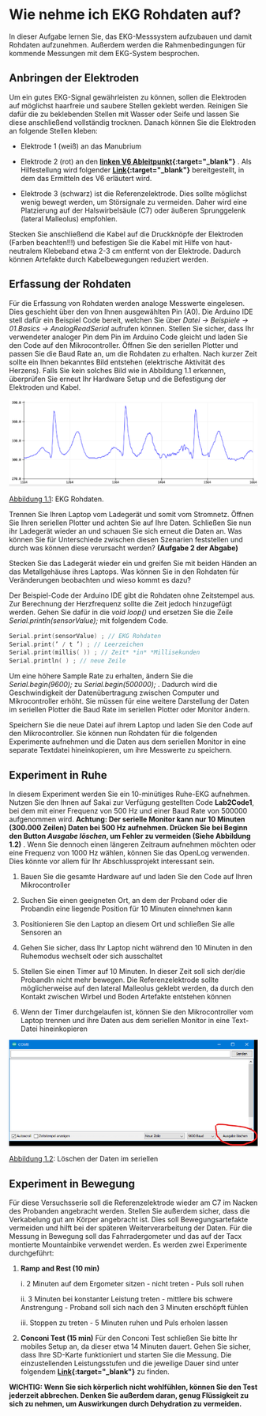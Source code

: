 # **Wie nehme ich EKG Rohdaten auf?**

In dieser Aufgabe lernen Sie, das EKG-Messsystem aufzubauen und damit Rohdaten aufzunehmen. Außerdem werden die Rahmenbedingungen für kommende
Messungen mit dem EKG-System besprochen.

## **Anbringen der Elektroden**
Um ein gutes EKG-Signal gewährleisten zu können, sollen die Elektroden
auf möglichst haarfreie und saubere Stellen geklebt werden. Reinigen Sie
dafür die zu beklebenden Stellen mit Wasser oder Seife und lassen Sie diese
anschließend vollständig trocknen. Danach können Sie die Elektroden an
folgende Stellen kleben:

- Elektrode 1 (weiß) an das Manubrium

- Elektrode 2 (rot) an den **[linken V6 Ableitpunkt](https://en.wikipedia.org/wiki/Electrocardiography#/media/File:Precordial_leads_in_ECG.png){:target="_blank"}** . Als Hilfestellung wird folgender **[Link](https://en.wikipedia.org/wiki/Electrocardiography#/media/File:Precordial_leads_in_ECG.png){:target="_blank"}** bereitgestellt, in dem das Ermitteln des V6
erläutert wird.

- Elektrode 3 (schwarz) ist die Referenzelektrode. Dies sollte möglichst
wenig bewegt werden, um Störsignale zu vermeiden. Daher wird eine
Platzierung auf der Halswirbelsäule (C7) oder äußeren Sprunggelenk
(lateral Malleolus) empfohlen.

Stecken Sie anschließend die Kabel auf die Druckknöpfe der Elektroden
(Farben beachten!!!) und befestigen Sie die Kabel mit Hilfe von haut-neutralem
Klebeband etwa 2-3 cm entfernt von der Elektrode. Dadurch können Artefakte durch Kabelbewegungen reduziert werden.

## **Erfassung der Rohdaten**
Für die Erfassung von Rohdaten werden analoge Messwerte eingelesen. Dies
geschieht über den von Ihnen ausgewählten Pin (A0). Die Arduino IDE
stell dafür ein Beispiel Code bereit, welchen Sie über *Datei → Beispiele
→ 01.Basics → AnalogReadSerial* aufrufen können. Stellen Sie sicher, dass
Ihr verwendeter analoger Pin dem Pin im Arduino Code gleicht und laden
Sie den Code auf den Mikrocontroller. Öffnen Sie den seriellen Plotter und
passen Sie die Baud Rate an, um die Rohdaten zu erhalten. Nach kurzer
Zeit sollte ein Ihnen bekanntes Bild entstehen (elektrische Aktivität des
Herzens). Falls Sie kein solches Bild wie in Abbildung 1.1 erkennen, überprüfen Sie erneut Ihr Hardware Setup und die Befestigung der Elektroden
und Kabel.

![Abbildung 1.1](../assets/img/ekgRoh.bmp)

[Abbildung 1.1](../assets/img/ekgRoh.bmp): EKG Rohdaten.


Trennen Sie Ihren Laptop vom Ladegerät und somit vom Stromnetz. Öffnen Sie Ihren seriellen Plotter und achten Sie auf Ihre Daten. Schließen Sie nun ihr Ladegerät wieder an und schauen Sie sich erneut die Daten an.
Was können Sie für Unterschiede zwischen diesen Szenarien feststellen und
durch was können diese verursacht werden? **(Aufgabe 2 der Abgabe)**

Stecken Sie das Ladegerät wieder ein und greifen Sie mit beiden Händen
an das Metallgehäuse ihres Laptops. Was können Sie in den Rohdaten für
Veränderungen beobachten und wieso kommt es dazu?

Der Beispiel-Code der Arduino IDE gibt die Rohdaten ohne Zeitstempel
aus. Zur Berechnung der Herzfrequenz sollte die Zeit jedoch hinzugefügt
werden. Gehen Sie dafür in die *void loop()* und ersetzen Sie die Zeile
*Serial.println(sensorValue);* mit folgendem Code.

````c
Serial.print(sensorValue) ; // EKG Rohdaten
Serial.print(’ / t ’) ; // Leerzeichen
Serial.print(millis( )) ; // Zeit* *in* *Millisekunden
Serial.println( ) ; // neue Zeile
````
Um eine höhere Sample Rate zu erhalten, ändern Sie die *Serial.begin(9600);*
zu *Serial.begin(500000);* . Dadurch wird die Geschwindigkeit der Datenübertragung zwischen Computer und Mikrocontroller erhöht. Sie müssen für eine
weitere Darstellung der Daten im seriellen Plotter die Baud Rate im seriellen Plotter oder Monitor ändern.

Speichern Sie die neue Datei auf ihrem Laptop und laden Sie den Code auf
den Mikrocontroller. Sie können nun Rohdaten für die folgenden Experimente aufnehmen und die Daten aus dem seriellen Monitor in eine separate
Textdatei hineinkopieren, um ihre Messwerte zu speichern.

## **Experiment in Ruhe**

In diesem Experiment werden Sie ein 10-minütiges Ruhe-EKG aufnehmen.
Nutzen Sie den Ihnen auf Sakai zur Verfügung gestellten Code **Lab2Code1**,
bei dem mit einer Frequenz von 500 Hz und einer Baud Rate von 500000
aufgenommen wird. **Achtung: Der serielle Monitor kann nur 10 Minuten (300.000 Zeilen) Daten bei 500 Hz aufnehmen. Drücken Sie bei Beginn den Button *Ausgabe löschen*, um Fehler zu vermeiden (Siehe Abbildung 1.2)** . Wenn Sie dennoch einen längeren Zeitraum aufnehmen möchten oder eine Frequenz von 1000 Hz wählen, können Sie das OpenLog verwenden. Dies könnte vor allem für Ihr Abschlussprojekt interessant sein.

1. Bauen Sie die gesamte Hardware auf und laden Sie den Code auf Ihren Mikrocontroller

2. Suchen Sie einen geeigneten Ort, an dem der Proband oder die Probandin eine liegende Position für 10 Minuten einnehmen kann

3. Positionieren Sie den Laptop an diesem Ort und schließen Sie alle
Sensoren an

4. Gehen Sie sicher, dass Ihr Laptop nicht während den 10 Minuten in
den Ruhemodus wechselt oder sich ausschaltet

5. Stellen Sie einen Timer auf 10 Minuten. In dieser Zeit soll sich der/die
ProbandIn nicht mehr bewegen. Die Referenzelektrode sollte möglicherweise auf den lateral Malleolus geklebt werden, da durch den Kontakt zwischen Wirbel und Boden Artefakte entstehen können

6. Wenn der Timer durchgelaufen ist, können Sie den Mikrocontroller
vom Laptop trennen und ihre Daten aus dem seriellen Monitor in eine
Text-Datei hineinkopieren

![Abbildung 1.2](../assets/img/comDelAu.bmp)

[Abbildung 1.2](./assets/img/comDelAu.bmp): Löschen der Daten im seriellen 

## **Experiment in Bewegung**
Für diese Versuchsserie soll die Referenzelektrode wieder am C7 im
Nacken des Probanden angebracht werden. Stellen Sie außerdem sicher, dass
die Verkabelung gut am Körper angebracht ist. Dies soll Bewegungsartefakte vermeiden und hilft bei der späteren Weiterverarbeitung der Daten. Für
die Messung in Bewegung soll das Fahrradergometer und das auf der Tacx
montierte Mountainbike verwendet werden. Es werden zwei Experimente
durchgeführt:

1. **Ramp and Rest (10 min)**

    i. 2 Minuten auf dem Ergometer sitzen - nicht treten - Puls soll
    ruhen

    ii. 3 Minuten bei konstanter Leistung treten - mittlere bis schwere
Anstrengung - Proband soll sich nach den 3 Minuten erschöpft
fühlen

    iii. Stoppen zu treten - 5 Minuten ruhen und Puls erholen lassen

2. **Conconi Test (15 min)**
Für den Conconi Test schließen Sie bitte Ihr mobiles Setup an, da dieser etwa 14 Minuten dauert. Gehen Sie sicher, dass Ihre SD-Karte
funktioniert und starten Sie die Messung. Die einzustellenden Leistungsstufen und die jeweilige Dauer sind unter folgendem **[Link](https://de.wikipedia.org/wiki/Conconi-Test#:~:text=Der%20Conconi%2DTest%20ist%20eine,an%20der%20anaeroben%20Schwelle%20festzustellen.){:target="_blank"}** zu finden.

**WICHTIG: Wenn Sie sich körperlich nicht wohlfühlen, können Sie den Test jederzeit abbrechen. Denken Sie außerdem daran, genug Flüssigkeit zu sich zu nehmen, um Auswirkungen durch Dehydration zu vermeiden.**